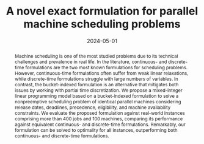 ---
title: 'A novel exact formulation for parallel machine scheduling problems'
# If group member, use folder name in /content/authors
authors:
  - p_luana-carrilho
  - g_fabricio-oliveira
  - Silvio Hamacher

date: 2024-05-01
doi: 10.1016/j.compchemeng.2024.108649

# Schedule page publish date (NOT publication's date).
publishDate: 2017-01-01

# Publication type.
# Legend: 0 = Uncategorized; 1 = Conference paper; 2 = Journal article;
# 3 = Preprint / Working Paper; 4 = Report; 5 = Book; 6 = Book section;
# 7 = Thesis; 8 = Patent
publication_types: ['2']

# Publication name and optional abbreviated publication name. Notice * * on title. # Publication name and optional abbreviated publication name. Quote marks needed for Markdown typesetting
publication: '*Computers and Chemical Engineering*'
publication_short: 'CACE'

abstract: Machine scheduling is one of the most studied problems due to its technical challenges and prevalence in real life. In the literature, continuous- and discrete-time formulations are the two most known formulations for scheduling problems. However, continuous-time formulations often suffer from weak linear relaxations, while discrete-time formulations struggle with large numbers of variables. In contrast, the bucket-indexed formulation is an alternative that mitigates both issues by working with partial time discretization. We propose a mixed-integer linear programming model based on a bucket-indexed formulation to solve a nonpreemptive scheduling problem of identical parallel machines considering release dates, deadlines, precedence, eligibility, and machine availability constraints. We evaluate the proposed formulation against real-world instances comprising more than 400 jobs and 100 machines, comparing its performance against equivalent continuous- and discrete-time formulations. Remarkably, our formulation can be solved to optimality for all instances, outperforming both continuous- and discrete-time formulations.

# Summary. An optional shortened abstract.
summary:  

# Not in use. Could be used for keywords 
tags:
  
featured: false

# links:
url_pdf: 'https://doi.org/10.1016/j.compchemeng.2024.108649'
url_code: ''
url_dataset: ''
url_poster: ''
url_project: ''
url_slides: ''
url_source: ''
url_video: ''

# Categories
#  These asociate the publications with the icons representing reearch topics and application areas
categories: [Production and operations planning]

# Associated Projects (optional).
#   Associate this publication with one or more of your projects.
#   Simply enter your project's folder or file name without extension.
#   E.g. `internal-project` references `content/project/internal-project/index.md`.
#   Otherwise, set `projects: []`.
projects: []

# Featured image
# To use, add an image named `featured.jpg/png` to your page's folder.
# Focal points: Smart, Center, TopLeft, Top, TopRight, Left, Right, BottomLeft, Bottom, BottomRight.
image:
  caption: ''
  focal_point: ''
  preview_only: false
  
# remove social media icons 
share: false
---